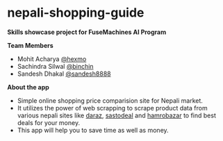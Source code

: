 # nepali-shopping-guide
**Skills showcase project for FuseMachines AI Program**

**Team Members**
* Mohit Acharya [@hexmo](https://github.com/hexmo)
* Sachindra Silwal [@binchin](https://github.com/binchin)
* Sandesh Dhakal [@sandesh8888](https://github.com/sandesh8888)

**About the app**
* Simple online shopping price comparision site for Nepali market. 
* It utilizes the power of web scrapping to scrape product data from various nepali sites like [daraz](https://www.daraz.com.np/), [sastodeal](https://www.sastodeal.com/) and [hamrobazar](http://hamrobazar.com/) to find best deals for your money.
* This app will help you to save time as well as money. 
